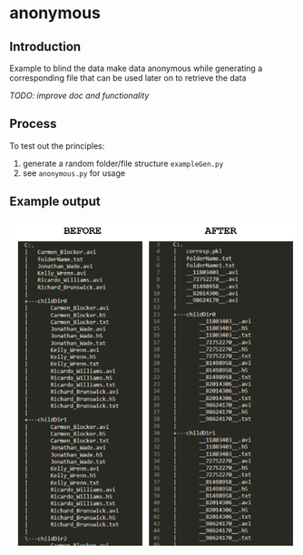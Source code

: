 # anonymous

## Introduction 

Example to blind the data make data anonymous while generating a corresponding file that can be used later on to retrieve the data

*TODO: improve doc and functionality*

## Process

To test out the principles:
1. generate a random folder/file structure `exampleGen.py`
2. see `anonymous.py` for usage

## Example output

<img src="example.png">